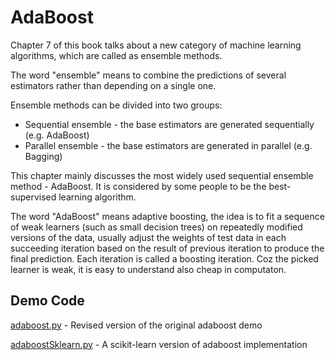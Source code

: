 # AdaBoost

Chapter 7 of this book talks about a new category of machine learning algorithms, which are called as ensemble methods.

The word "ensemble" means to combine the predictions of several estimators rather than depending on a single one.

Ensemble methods can be divided into two groups:

- Sequential ensemble - the base estimators are generated sequentially (e.g. AdaBoost)
- Parallel ensemble - the base estimators are generated in parallel (e.g. Bagging)

This chapter mainly discusses the most widely used sequential ensemble method - AdaBoost. It is considered by some people to be the best-supervised learning algorithm.

The word "AdaBoost" means adaptive boosting, the idea is to fit a sequence of weak learners (such as small decision trees) on repeatedly modified versions of the data, usually adjust the weights of test data in each succeeding iteration based on the result of previous iteration to produce the final prediction. Each iteration is called a boosting iteration. Coz the picked learner is weak, it is easy to understand also cheap in computaton.

## Demo Code

[adaboost.py](adaboost.py) - Revised version of the original adaboost demo

[adaboostSklearn.py](adaboostSklearn.py) - A scikit-learn version of adaboost implementation